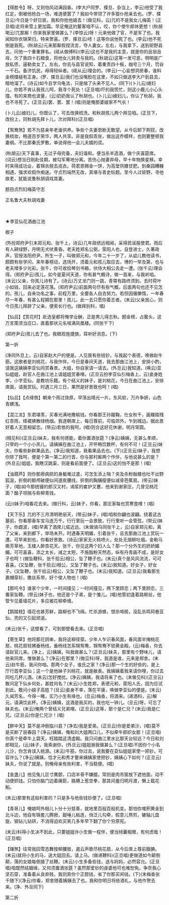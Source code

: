<!-- { "loadSidebar": true } -->
【得胜令】呀，又则怕风动满园香。(李大户同罗、搽旦、杂当上，李云)他受了我红定，倒被他抢白一场，难道便罢了？我如今带领了许多狼仆抢亲去也。(罗、搽旦云)今日是个好日辰，我和你抢他娘去！(做见科，云)兀的不是我女儿梅英！(正旦唱)走将来雪上更加霜。早足俺这钓鳌客咱不认，哎，你个使牛郎休更想！(秋胡喝云)兀那厮！你来我家里做甚么？(李惊云)呀！元来他做了官，不是军了也。我闻知你衣锦荣归，特来贺喜。(罗、搽旦云)呸！这等你说他死了也。(李云)他不死倒是我死。(秋胡云)元来那厮假捏流言，夺人妻女。左右，与我拿下，送到钜野县去，问他一个重重罪名。(祗从做缚科)(李云)这也不是我的主意，就是你的岳翁岳母，欠了我四十石粮食，将他女儿转卖与我的。(秋胡云)这等一发可恶，明明是广放私债，逼勒卖女了。左右，你去与县官说知，着重责四十板，枷号三个月，罚谷一千石。备济饥民，毋得轻纵者。(祗从云)理会的。(李云)一心妄想洞房春，谁料金榜擂槌有正身。(罗、搽旦云)我们也没嘴脸在这里，不如只做送李大户到县去，暗地溜了。(诗云)如今且学乌龟法，只是缩了头来不见人。(同下)(卜儿云)媳妇儿，你若不肯认我孩儿呵，我寻个死处！(正旦唱)吓的我慌忙，则这小鹿儿小心头撞。有的来商也波量，(云)奶奶我认了秋胡也。(卜儿云)媳妇儿，你认了秋胡，我也不寻死了。(正旦云)罢、罢、罢！(唱)则是俺那婆娘家不气长！

(卜儿云)媳妇儿，你既认了，可去改换梳洗，和秋胡孩儿两个拜见咱。(正旦下，改扮上，同秋胡先拜卜儿，次对拜科)(正旦唱)

【鸳鸯煞】若不为慈亲年老谁供养。争些个夫妻恩断无敢望。从今后卸下荆钗，改换梳妆，畅道百岁荣华，两人共享。非是我假乖张，做出这乔模样，也则要整顿我妻纲。不比那秦氏罗敷，单说得他一会儿夫婿的谎。

(秋胡云)天下喜事，无过子母完备，夫妇谐和。便当杀羊造酒，做个庆喜筵席。(词云)想当日刚赴佳期，被勾军蓦地分离。苦伤心抛妻弃母，早十年物换星移。幸时来得成功业，着锦衣脱去戎衣。荷君恩赐金一饼，为高堂供膳甘肥。到桑园糟糠相遇，强求欢假作痴迷。守贞烈端然无改，真堪与青史标题。至今人过钜野，寻他故老，犹能说鲁秋胡调戏其妻。

题目贞烈妇梅英守志

正名鲁大夫秋胡戏妻

　
　

★李亚仙花酒曲江池

楔子

(外扮郑府尹引末郑元和、张千上，诗云)几年政绩远相闻，采得民谣报使君。雨后有人耕绿野，月明无犬吠黄昏。老夫姓郑名公弼，荥阳人也，自登进士，久著政声，官授洛阳府尹。所生一子，叫做郑元和，今年二十一岁了，从幼儿教他读书，颇颇有些学问，来年春榜动，选场开，须着元和孩儿取应去，博的一举及第，也与老夫增多少光彩。张千，你可收拾琴剑书箱，伏侍大相公去走一遭。(张千云)理会得。(郑府尹云)孩儿，如今是夏间天道，你有甚气概诗，做一首来，与我听咱。(末云)父亲，你孩儿诗有了。(诗云)万丈龙门则一跳，青霄有路终须到。去时荷叶小如钱，回来必定莲花落。(郑府尹云)前面两句尽有些气概，后面两句也还不见怎的。孩儿，自来功名之事，前程万里，全要各人自去努力。若但因循懒惰，一年春尽一年春，有甚么程期在那里！孩儿，此一去只愿你着志者。(末云)父亲放心，则今日孩儿拜辞了父亲，便索长行也。(做拜别科，唱)

【仙吕】【赏花时】赴选皇都将俺学业酬，正是男儿得志秋。题金榜，占鳌头，这万言策须当应口，直着那状元名喧满凤凰楼。(同张千下)

(郑府尹云)孩儿去了也。我眼观旌捷旗，耳听好消息。(下)

第一折

(净同外旦上，云)自家赵大户的便是。人见我有些钱钞，与我起个表德，唤做赵牛筋。这歌者是刘桃花，与我作伴。今日是春间天道，我去那曲江池上，安排小酌，请我这姨姨李亚仙同赏春景。大姐，你自家请一请去。(外旦云)我知道。(唤云)亚仙姐姐，赵官人在曲江池上请姐姐赏春哩。(正旦云扮李亚仙引梅香上，云)妾身姓李，小字亚仙，是教坊乐籍。有个结义的妹子，是刘桃花，今日在曲江池上，安排席面，请我赏玩。时遇三月三日，果然是好景致也呵！(唱)

【仙吕】【点绛唇】朝来个雨过效原，早荡出晴光一片。东风软，万卉争妍，山色青螺浅。

【混江龙】东君堪羡，买春光满地撒榆钱。你看那王孙蹴鞠，仕女秋千，画屧踏残红杏雨，绛裙拂散绿杨烟。我逐朝席上，每日尊前，可临郊外，乍到城边。据此景好着人无意相留恋。(带云)若依的我呵，(唱)则合这好花休谢，明月常圆。

(相见科)(正旦云)妹夫，我有何德能，着你置酒张筵？(净云)姨姨，无甚么孝顺，只宰的一个小小羔儿，请姨姨在曲江池上，开怀畅饮数杯，有何不可！(正旦云)妹夫，你看些新鲜果品去。(净云)我知道，我看果品去也。(下)(正旦云)妹子，我想你除了我呵，便是个第一第二的行首，你与那村厮两个作伴，与他说甚么的是？(外旦云)姐姐，我瞎汉跳渠，则是看前面便了。(正旦云)这的怕不是那！(唱)

【油葫芦】则你那痨病损的身躯难过遣，可怎生添上喘？央及杀粉骷髅也吐不出野狐涎，折倒的额颅破便似间道皮腰线，折倒的胸脯瘦便似减骨芭蕉扇。(带云)妹子，(唱)如今那统镘的郎汉又村，谒浆的崔护又蹇，他来到谢家庄，几曾见桃花面？酩子坦揣与些柳青钱。

(云)(妹子)咱看花去来。(做行科，云)妹子，你看，那庄家每也赏寒食哩！(唱)

【天下乐】兀的不三月清明艳丽天，(带云)妹子，(唱)咱和你翩也波翩。绕着这古墓前，你看那香车宝马迭万千。行行里玩一会景致，行行里听一会管弦，(带云)妹子，你觑波，(唱)早离了酒席儿偌近远。(末做骑马同张千上，云)自家郑元和，离了父亲，来到都下，举场未开。时遇春天明媚，引着张千，且去那曲江池上赏玩一遭。可早来到也，你看好景致。(诗云)家家无火桃喷火，处处无烟柳吐烟。金勒马嘶芳草地，玉楼人醉杏花天。张千，你见这两个妇人么？那一个分外生的娇娇媚媚，可可喜喜，添之太长，减之太短，不施脂粉天然态，纵有丹青画不成，是好女子也呵！(做坠鞭科，张千拾云)相公，坠了鞭子也。(末云)真个是风风流流，可可喜喜。(又坠鞭，张千拾云)相公，又坠了鞭子也。(末云)我知道。好女子，好女子。(又坠鞭，张千拾云)相公，又坠了鞭子也。(末云)我知道。(正旦云)我看那生裹帽穿衫，撒丝系带，好个俊人物也！(唱)

【那吒令】谁家个少年，一时间撞见；一时间撞见，两下里顾恋；两下里顾恋，三番家坠鞭。(带云)妹子也，他还是个子弟，是个雏儿。(唱)他管初逢着路柳丝，他管乍见着墙花片，多应被花柳牵缠。

【鹊踏枝】墙花也甚芳鲜，路柳也不飞绵。忙杀游蜂，恨杀啼鹃，没乱杀鸣珂巷亚仙，兜的又引起顽涎。

(末云)张千，这壁看了，可到那壁看去来。(正旦唱)

【寄生草】他将那花阴串，我将这柳径穿。少年人乍识春风面，春风面半掩桃花扇，桃花扇轻拂垂杨线，垂杨线怎系锦鸳鸯，锦鸳鸯不锁黄金殿。(云)梅香，你去请赵官儿来。(净上，云)姨姨，叫我做甚么？(正旦云)妹夫，那里有个野味儿，请他来同席，惟做甚么？(净云)在那里？(做见科)呀，我道是谁，元来是郑舍。(末云)赵牛筋，我问你咱。那两个女子，谁氏之家？(净云)那一个生的好些的，是上厅行首李亚仙；这一个是他妹子刘桃花，就是敝表。我姨姨着我来请你哩，你过去同吃几杯儿酒。(末云)怎好搅扰。(净云)姨姨，我请将来了也。(末做见科)(正旦云)敢问足下仙乡何处，甚姓何名？(末云)小生姓郑，表德元和，荥阳人氏，因为应试到此。敢问小娘子高姓？(旦云)妾身不幸，落在平康，唤做李亚仙的便是。(末云)久闻芳名，今得一睹，实乃小生有缘也。(旦云)梅香，将酒来。(递酒科，云)解元，请满饮此杯。(净云)姨姨，这酒是我买的，我也吃一钟儿。(旦云)呀，可忘了妹夫也。(末云)俺两个曾结义兄弟哩。(正旦云)这等，那个是仁兄？(末云)我是仁兄。(正旦云)你是仁兄沙！(唱)

【醉中天】莫不是冲倒临川县？(净去)我是爱弟。(正旦云)你是爱弟沙，(唱)莫不是买断了丽春园？(净云)姨姨，俺和刘大姐两口儿，不似牵牛郎织女那！(正旦唱)你真个是牵牛上碧天，枉踏踏这清虚殿。我只问曲江里水比那天台较远？今日和刘郎相见，(云)妹子，我索谢你，(外旦云)姐姐谢我做甚么？(正旦唱)不因你个小名儿沙，你怎肯误入桃源。(末云)牛筋，你过去，说我要在亚仙姐姐家使一把钞，可容许么？(净云)姨姨，恰才元和秀才要来姨姨家使把钞，姨姨心下如何？(正旦云)妹夫，你说了就是。则俺母亲有些利害，不当稳便。(唱)

【金盏儿】他见兔儿叵寸鹰颤，口店羊骨不嫌膻。常则是肉吊窗放下遮他面，动不动便抓钱。只怕你脑门边着痛箭，胳膊上惹空拳，那其间羞归明月渡，懒上载花船。

(末云)那里有这般利害的？只是多与他些钱钞便了。(正旦唱)

【青哥儿】俺娘呵外相儿卜分十分慈善，就地里百般百般机变。那怕你堆积黄金到北斗边，他自有锦套儿腾掀，甜唾儿粘连，俏泛儿勾牵，假意儿熬煎，辘轴儿盘旋，钢钻儿钻研，不消得迫欢买笑几多年早下翻了你个穷原宪。

(末云)料得小生决不到此，只要姐姐许小生做一程伴，便当倾囊相赠，有何虑哉！(正旦唱)

【赚煞】往常我回雪态舞按柳腰肢，遏云声歌尽桃花扇，从今后席上尊前腼腆。(末云)就将小生的马，送大姐回去。请上马。(做递鞭科)(正旦唱)更做道如今颠倒颠，落的女娘每倒接了丝鞭。(末云)小生多备些钱，送与妈妈，必然容允。(正旦唱)咱既然结姻缘，又何须置酒张筵？虽然那爱钞的虔婆他可也难恕免。争奈我心坚石穿，准备着从良弃贱，我则索你个正腔钱，省了你那买闲钱。(下)(末梅香张千随下)(净云)你看，郑舍随着姨姨去了也，我和你明日将些酒礼，与他作贺去来。(净、外旦同下)

第二折

